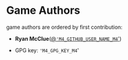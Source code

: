 # Game Authors
game authors are ordered by first contribution:
* **Ryan McClue**([@`'M4_GITHUB_USER_NAME_M4`'](https://github.com/username))
- GPG key: `'M4_GPG_KEY_M4`'
